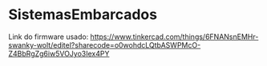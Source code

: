 # SistemasEmbarcados

Link do firmware usado: https://www.tinkercad.com/things/6FNANsnEMHr-swanky-wolt/editel?sharecode=o0wohdcLQtbASWPMcO-Z4BbRgZg6iw5VOJyo3Iex4PY
